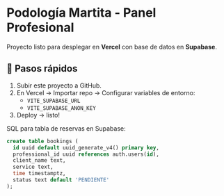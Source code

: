 # Podología Martita - Panel Profesional

Proyecto listo para desplegar en **Vercel** con base de datos en **Supabase**.

## 🚀 Pasos rápidos

1. Subir este proyecto a GitHub.
2. En Vercel → Importar repo → Configurar variables de entorno:
   - `VITE_SUPABASE_URL`
   - `VITE_SUPABASE_ANON_KEY`
3. Deploy → listo!

SQL para tabla de reservas en Supabase:

```sql
create table bookings (
  id uuid default uuid_generate_v4() primary key,
  professional_id uuid references auth.users(id),
  client_name text,
  service text,
  time timestamptz,
  status text default 'PENDIENTE'
);
```
